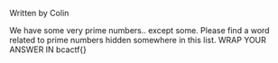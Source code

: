 Written by Colin

We have some very prime numbers.. except some. Please find a word related to prime numbers hidden somewhere in this list. WRAP YOUR ANSWER IN bcactf{}
